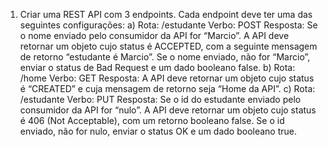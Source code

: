 1. Criar uma REST API com 3 endpoints. Cada endpoint deve ter uma das seguintes configurações:
a) Rota: /estudante
Verbo: POST
Resposta: Se o nome enviado pelo consumidor da API for “Marcio”. A API deve retornar um objeto
cujo status é ACCEPTED, com a seguinte mensagem de retorno “estudante é Marcio”. Se o nome
enviado, não for “Marcio”, enviar o status de Bad Request e um dado booleano false.
b) Rota: /home
Verbo: GET
Resposta: A API deve retornar um objeto cujo status é “CREATED” e cuja mensagem de retorno
seja “Home da API”.
c) Rota: /estudante
Verbo: PUT
Resposta: Se o id do estudante enviado pelo consumidor da API for “nulo”. A API deve retornar um
objeto cujo status é 406 (Not Acceptable), com um retorno booleano false. Se o id enviado, não for
nulo, enviar o status OK e um dado booleano true.

